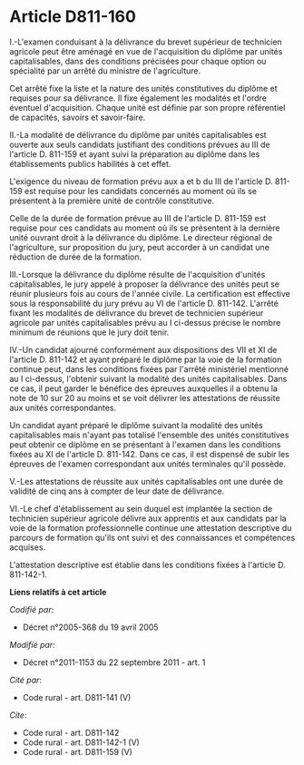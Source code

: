 # Article D811-160

I.-L'examen conduisant à la délivrance du brevet supérieur de technicien agricole peut être aménagé en vue de l'acquisition
du diplôme par unités capitalisables, dans des conditions précisées pour chaque option ou spécialité par un arrêté du
ministre de l'agriculture. 

Cet arrêté fixe la liste et la nature des unités constitutives du diplôme et requises pour sa délivrance. Il fixe également
les modalités et l'ordre éventuel d'acquisition. Chaque unité est définie par son propre référentiel de capacités, savoirs et
savoir-faire. 

II.-La modalité de délivrance du diplôme par unités capitalisables est ouverte aux seuls candidats justifiant des conditions
prévues au III de l'article D. 811-159 et ayant suivi la préparation au diplôme dans les établissements publics habilités à
cet effet. 

L'exigence du niveau de formation prévu aux a et b du III de l'article D. 811-159 est requise pour les candidats concernés au
moment où ils se présentent à la première unité de contrôle constitutive. 

Celle de la durée de formation prévue au III de l'article D. 811-159 est requise pour ces candidats au moment où ils se
présentent à la dernière unité ouvrant droit à la délivrance du diplôme. Le directeur régional de l'agriculture, sur
proposition du jury, peut accorder à un candidat une réduction de durée de la formation. 

III.-Lorsque la délivrance du diplôme résulte de l'acquisition d'unités capitalisables, le jury appelé à proposer la
délivrance des unités peut se réunir plusieurs fois au cours de l'année civile. La certification est effective sous la
responsabilité du jury prévu au VI de l'article D. 811-142. L'arrêté fixant les modalités de délivrance du brevet de
technicien supérieur agricole par unités capitalisables prévu au I ci-dessus précise le nombre minimum de réunions que le
jury doit tenir. 

IV.-Un candidat ajourné conformément aux dispositions des VII et XI de l'article D. 811-142 et ayant préparé le diplôme par
la voie de la formation continue peut, dans les conditions fixées par l'arrêté ministériel mentionné au I ci-dessus,
l'obtenir suivant la modalité des unités capitalisables. Dans ce cas, il peut garder le bénéfice des épreuves auxquelles il a
obtenu la note de 10 sur 20 au moins et se voit délivrer les attestations de réussite aux unités correspondantes. 

Un candidat ayant préparé le diplôme suivant la modalité des unités capitalisables mais n'ayant pas totalisé l'ensemble des
unités constitutives peut obtenir ce diplôme en se présentant à l'examen dans les conditions fixées au XI de l'article D.
811-142. Dans ce cas, il est dispensé de subir les épreuves de l'examen correspondant aux unités terminales qu'il possède. 

V.-Les attestations de réussite aux unités capitalisables ont une durée de validité de cinq ans à compter de leur date de
délivrance. 

VI.-Le chef d'établissement au sein duquel est implantée la section de technicien supérieur agricole délivre aux apprentis et
aux candidats par la voie de la formation professionnelle continue une attestation descriptive du parcours de formation
qu'ils ont suivi et des connaissances et compétences acquises. 

L'attestation descriptive est établie dans les conditions fixées à l'article D. 811-142-1.

**Liens relatifs à cet article**

_Codifié par_:

  - Décret n°2005-368 du 19 avril 2005

_Modifié par_:

  - Décret n°2011-1153 du 22 septembre 2011 - art. 1

_Cité par_:

  - Code rural - art. D811-141 (V)

_Cite_:

  - Code rural - art. D811-142
  - Code rural - art. D811-142-1 (V)
  - Code rural - art. D811-159 (V)
